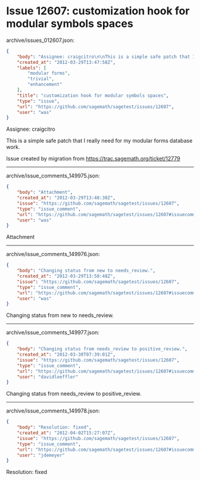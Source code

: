 # Issue 12607: customization hook for modular symbols spaces

archive/issues_012607.json:
```json
{
    "body": "Assignee: craigcitro\n\nThis is a simple safe patch that I really need for my modular forms database work. \n\nIssue created by migration from https://trac.sagemath.org/ticket/12779\n\n",
    "created_at": "2012-03-29T13:47:58Z",
    "labels": [
        "modular forms",
        "trivial",
        "enhancement"
    ],
    "title": "customization hook for modular symbols spaces",
    "type": "issue",
    "url": "https://github.com/sagemath/sagetest/issues/12607",
    "user": "was"
}
```
Assignee: craigcitro

This is a simple safe patch that I really need for my modular forms database work. 

Issue created by migration from https://trac.sagemath.org/ticket/12779





---

archive/issue_comments_149975.json:
```json
{
    "body": "Attachment",
    "created_at": "2012-03-29T13:48:30Z",
    "issue": "https://github.com/sagemath/sagetest/issues/12607",
    "type": "issue_comment",
    "url": "https://github.com/sagemath/sagetest/issues/12607#issuecomment-149975",
    "user": "was"
}
```

Attachment



---

archive/issue_comments_149976.json:
```json
{
    "body": "Changing status from new to needs_review.",
    "created_at": "2012-03-29T13:50:48Z",
    "issue": "https://github.com/sagemath/sagetest/issues/12607",
    "type": "issue_comment",
    "url": "https://github.com/sagemath/sagetest/issues/12607#issuecomment-149976",
    "user": "was"
}
```

Changing status from new to needs_review.



---

archive/issue_comments_149977.json:
```json
{
    "body": "Changing status from needs_review to positive_review.",
    "created_at": "2012-03-30T07:39:01Z",
    "issue": "https://github.com/sagemath/sagetest/issues/12607",
    "type": "issue_comment",
    "url": "https://github.com/sagemath/sagetest/issues/12607#issuecomment-149977",
    "user": "davidloeffler"
}
```

Changing status from needs_review to positive_review.



---

archive/issue_comments_149978.json:
```json
{
    "body": "Resolution: fixed",
    "created_at": "2012-04-02T15:27:07Z",
    "issue": "https://github.com/sagemath/sagetest/issues/12607",
    "type": "issue_comment",
    "url": "https://github.com/sagemath/sagetest/issues/12607#issuecomment-149978",
    "user": "jdemeyer"
}
```

Resolution: fixed
